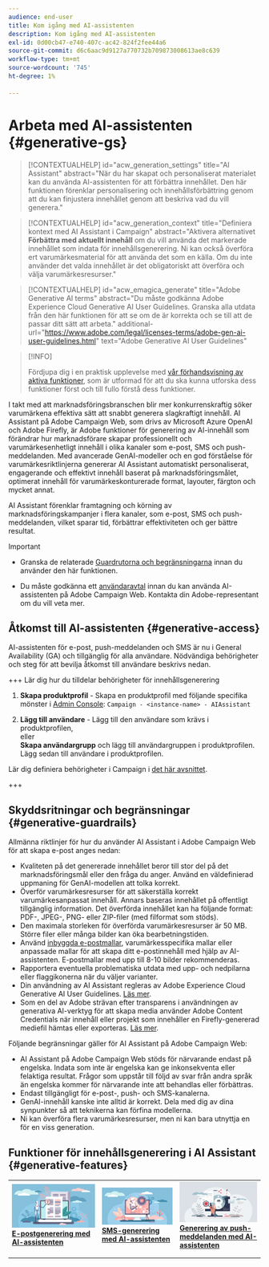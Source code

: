 ```yaml
---
audience: end-user
title: Kom igång med AI-assistenten
description: Kom igång med AI-assistenten
exl-id: 0d00cb47-e740-407c-ac42-824f2fee44a6
source-git-commit: d6c6aac9d9127a770732b709873008613ae8c639
workflow-type: tm+mt
source-wordcount: '745'
ht-degree: 1%

---
```


# Arbeta med AI-assistenten {#generative-gs}

>[!CONTEXTUALHELP]
>id="acw_generation_settings"
>title="AI Assistant"
>abstract="När du har skapat och personaliserat materialet kan du använda AI-assistenten för att förbättra innehållet. Den här funktionen förenklar personalisering och innehållsförbättring genom att du kan finjustera innehållet genom att beskriva vad du vill generera."

>[!CONTEXTUALHELP]
>id="acw_generation_context"
>title="Definiera kontext med AI Assistant i Campaign"
>abstract="Aktivera alternativet **Förbättra med aktuellt innehåll** om du vill använda det markerade innehållet som indata för innehållsgenerering. Ni kan också överföra ert varumärkesmaterial för att använda det som en källa. Om du inte använder det valda innehållet är det obligatoriskt att överföra och välja varumärkesresurser."

>[!CONTEXTUALHELP]
>id="acw_emagica_generate"
>title="Adobe Generative AI terms"
>abstract="Du måste godkänna Adobe Experience Cloud Generative AI User Guidelines. Granska alla utdata från den här funktionen för att se om de är korrekta och se till att de passar ditt sätt att arbeta."
>additional-url="https://www.adobe.com/legal/licenses-terms/adobe-gen-ai-user-guidelines.html" text="Adobe Generative AI User Guidelines"

>[!INFO]
>
>Fördjupa dig i en praktisk upplevelse med [vår förhandsvisning av aktiva funktioner](https://experienceleague.adobe.com/en/apps/journey-optimizer/ai-assistant-content-accelerator), som är utformad för att du ska kunna utforska dess funktioner först och till fullo förstå dess funktioner.

I takt med att marknadsföringsbranschen blir mer konkurrenskraftig söker varumärkena effektiva sätt att snabbt generera slagkraftigt innehåll. AI Assistant på Adobe Campaign Web, som drivs av Microsoft Azure OpenAI och Adobe Firefly, är Adobe funktioner för generering av AI-innehåll som förändrar hur marknadsförare skapar professionellt och varumärkesenhetligt innehåll i olika kanaler som e-post, SMS och push-meddelanden. Med avancerade GenAI-modeller och en god förståelse för varumärkesriktlinjerna genererar AI Assistant automatiskt personaliserat, engagerande och effektivt innehåll baserat på marknadsföringsmålet, optimerat innehåll för varumärkeskonturerade format, layouter, färgton och mycket annat.

AI Assistant förenklar framtagning och körning av marknadsföringskampanjer i flera kanaler, som e-post, SMS och push-meddelanden, vilket sparar tid, förbättrar effektiviteten och ger bättre resultat.

>[!IMPORTANT]
>
>* Granska de relaterade [Guardrutorna och begränsningarna](#generative-guardrails) innan du använder den här funktionen.
>
>* Du måste godkänna ett [användaravtal](https://www.adobe.com/legal/licenses-terms/adobe-dx-gen-ai-user-guidelines.html) innan du kan använda AI-assistenten på Adobe Campaign Web. Kontakta din Adobe-representant om du vill veta mer.

## Åtkomst till AI-assistenten {#generative-access}

AI-assistenten för e-post, push-meddelanden och SMS är nu i General Availability (GA) och tillgänglig för alla användare. Nödvändiga behörigheter och steg för att bevilja åtkomst till användare beskrivs nedan.

+++ Lär dig hur du tilldelar behörigheter för innehållsgenerering

1. **Skapa produktprofil** - Skapa en produktprofil med följande specifika mönster i [Admin Console](https://stage.adminconsole.adobe.com/):
   `Campaign - <instance-name> - AIAssistant`

1. **Lägg till användare** - Lägg till den användare som krävs i produktprofilen,\
   eller\
   **Skapa användargrupp** och lägg till användargruppen i produktprofilen. Lägg sedan till användare i produktprofilen.

Lär dig definiera behörigheter i Campaign i [det här avsnittet](../get-started/permissions.md).

+++

## Skyddsritningar och begränsningar {#generative-guardrails}

Allmänna riktlinjer för hur du använder AI Assistant i Adobe Campaign Web för att skapa e-post anges nedan:

* Kvaliteten på det genererade innehållet beror till stor del på det marknadsföringsmål eller den fråga du anger. Använd en väldefinierad uppmaning för GenAI-modellen att tolka korrekt.
* Överför varumärkesresurser för att säkerställa korrekt varumärkesanpassat innehåll. Annars baseras innehållet på offentligt tillgänglig information. Det överförda innehållet kan ha följande format: PDF-, JPEG-, PNG- eller ZIP-filer (med filformat som stöds).
* Den maximala storleken för överförda varumärkesresurser är 50 MB. Större filer eller många bilder kan öka bearbetningstiden.
* Använd [inbyggda e-postmallar](../email/create-email-templates.md), varumärkesspecifika mallar eller anpassade mallar för att skapa ditt e-postinnehåll med hjälp av AI-assistenten. E-postmallar med upp till 8-10 bilder rekommenderas.
* Rapportera eventuella problematiska utdata med upp- och nedpilarna eller flaggikonerna när du väljer varianter.
* Din användning av AI Assistant regleras av Adobe Experience Cloud Generative AI User Guidelines. [Läs mer](https://www.adobe.com/legal/licenses-terms/adobe-dx-gen-ai-user-guidelines.html).
* Som en del av Adobe strävan efter transparens i användningen av generativa AI-verktyg för att skapa media använder Adobe Content Credentials när innehåll eller projekt som innehåller en Firefly-genererad mediefil hämtas eller exporteras. [Läs mer](https://helpx.adobe.com/firefly/using/content-credentials.html).

Följande begränsningar gäller för AI Assistant på Adobe Campaign Web:

* AI Assistant på Adobe Campaign Web stöds för närvarande endast på engelska. Indata som inte är engelska kan ge inkonsekventa eller felaktiga resultat. Frågor som uppstår till följd av svar från andra språk än engelska kommer för närvarande inte att behandlas eller förbättras.
* Endast tillgängligt för e-post-, push- och SMS-kanalerna.
* GenAI-innehåll kanske inte alltid är korrekt. Dela med dig av dina synpunkter så att teknikerna kan förfina modellerna.
* Ni kan överföra flera varumärkesresurser, men ni kan bara utnyttja en för en viss generation.

## Funktioner för innehållsgenerering i AI Assistant {#generative-features}

<table style="table-layout:fixed"><tr style="border: 0;">
<td>
<a href="generative-content.md">
<img alt="[E-postgenerering med AI Assistant]" src="assets/do-not-localize/text-genai.jpeg">
</a>
<div>
<a href="generative-content.md"><strong>E-postgenerering med AI-assistenten</strong></a>
</div>
<p>
</td>
<td>
<a href="generative-sms.md">
<img alt="[SMS-generering med AI Assistant]" src="assets/do-not-localize/image-genai.jpeg">
</a>
<div><a href="generative-sms.md"><strong>SMS-generering med AI-assistenten</strong>
</div>
<p>
</td>
<td>
<a href="generative-push.md">
<img alt="[Generering av push-meddelanden med AI Assistant]" src="assets/do-not-localize/email-genai.jpeg">
</a>
<div>
<a href="generative-push.md"><strong>Generering av push-meddelanden med AI-assistenten</strong></a>
</div>
<p></td>
</tr></table>